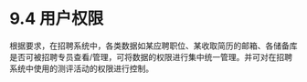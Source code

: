 # 9.4 用户权限

根据要求，在招聘系统中，各类数据如某应聘职位、某收取简历的邮箱、各储备库是否可被招聘专员查看/管理，可将数据的权限进行集中统一管理。并可对在招聘系统中使用的测评活动的权限进行控制。
